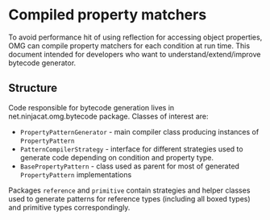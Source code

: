 # Compiled property matchers

To avoid performance hit of using reflection for accessing object properties, OMG can compile
property matchers for each condition at run time. This document intended for developers who want to 
understand/extend/improve bytecode generator.

## Structure

Code responsible for bytecode generation lives in net.ninjacat.omg.bytecode package. Classes of interest
are:
- `PropertyPatternGenerator` - main compiler class producing instances of `PropertyPattern`
- `PatternCompilerStrategy` - interface for different strategies used to generate code depending on condition and 
property type.
- `BasePropertyPattern` - class used as parent for most of generated `PropertyPattern` implementations

Packages `reference` and `primitive` contain strategies and helper classes used to generate patterns for
reference types (including all boxed types) and primitive types correspondingly.

